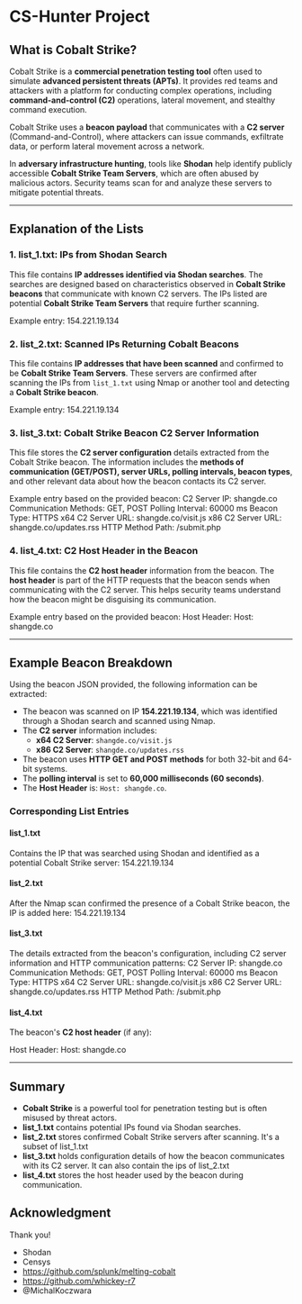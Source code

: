 # CS-Hunter Project

## **What is Cobalt Strike?**

Cobalt Strike is a **commercial penetration testing tool** often used to simulate **advanced persistent threats (APTs)**. It provides red teams and attackers with a platform for conducting complex operations, including **command-and-control (C2)** operations, lateral movement, and stealthy command execution.

Cobalt Strike uses a **beacon payload** that communicates with a **C2 server** (Command-and-Control), where attackers can issue commands, exfiltrate data, or perform lateral movement across a network.

In **adversary infrastructure hunting**, tools like **Shodan** help identify publicly accessible **Cobalt Strike Team Servers**, which are often abused by malicious actors. Security teams scan for and analyze these servers to mitigate potential threats.

---

## **Explanation of the Lists**

### **1. list_1.txt: IPs from Shodan Search**
This file contains **IP addresses identified via Shodan searches**. The searches are designed based on characteristics observed in **Cobalt Strike beacons** that communicate with known C2 servers. The IPs listed are potential **Cobalt Strike Team Servers** that require further scanning.

Example entry:
154.221.19.134


### **2. list_2.txt: Scanned IPs Returning Cobalt Beacons**
This file contains **IP addresses that have been scanned** and confirmed to be **Cobalt Strike Team Servers**. These servers are confirmed after scanning the IPs from `list_1.txt` using Nmap or another tool and detecting a **Cobalt Strike beacon**.

Example entry:
154.221.19.134


### **3. list_3.txt: Cobalt Strike Beacon C2 Server Information**
This file stores the **C2 server configuration** details extracted from the Cobalt Strike beacon. The information includes the **methods of communication (GET/POST), server URLs, polling intervals, beacon types**, and other relevant data about how the beacon contacts its C2 server.

Example entry based on the provided beacon:
C2 Server IP: shangde.co Communication Methods: GET, POST Polling Interval: 60000 ms Beacon Type: HTTPS x64 C2 Server URL: shangde.co/visit.js x86 C2 Server URL: shangde.co/updates.rss HTTP Method Path: /submit.php


### **4. list_4.txt: C2 Host Header in the Beacon**
This file contains the **C2 host header** information from the beacon. The **host header** is part of the HTTP requests that the beacon sends when communicating with the C2 server. This helps security teams understand how the beacon might be disguising its communication.

Example entry based on the provided beacon:
Host Header: Host: shangde.co


---

## **Example Beacon Breakdown**

Using the beacon JSON provided, the following information can be extracted:

- The beacon was scanned on IP **154.221.19.134**, which was identified through a Shodan search and scanned using Nmap.
- The **C2 server** information includes:
  - **x64 C2 Server**: `shangde.co/visit.js`
  - **x86 C2 Server**: `shangde.co/updates.rss`
- The beacon uses **HTTP GET and POST methods** for both 32-bit and 64-bit systems.
- The **polling interval** is set to **60,000 milliseconds (60 seconds)**.
- The **Host Header** is: `Host: shangde.co`.

### **Corresponding List Entries**

#### **list_1.txt**
Contains the IP that was searched using Shodan and identified as a potential Cobalt Strike server:
154.221.19.134


#### **list_2.txt**
After the Nmap scan confirmed the presence of a Cobalt Strike beacon, the IP is added here:
154.221.19.134


#### **list_3.txt**
The details extracted from the beacon's configuration, including C2 server information and HTTP communication patterns:
C2 Server IP: shangde.co Communication Methods: GET, POST Polling Interval: 60000 ms Beacon Type: HTTPS x64 C2 Server URL: shangde.co/visit.js x86 C2 Server URL: shangde.co/updates.rss HTTP Method Path: /submit.php


#### **list_4.txt**
The beacon's **C2 host header** (if any):

Host Header: Host: shangde.co


---

## **Summary**

- **Cobalt Strike** is a powerful tool for penetration testing but is often misused by threat actors.
- **list_1.txt** contains potential IPs found via Shodan searches. 
- **list_2.txt** stores confirmed Cobalt Strike servers after scanning. It's a subset of list_1.txt
- **list_3.txt** holds configuration details of how the beacon communicates with its C2 server. It can also contain the ips of list_2.txt
- **list_4.txt** stores the host header used by the beacon during communication.



## Acknowledgment
Thank you!

- Shodan
- Censys
- https://github.com/splunk/melting-cobalt
- https://github.com/whickey-r7
- @MichalKoczwara
